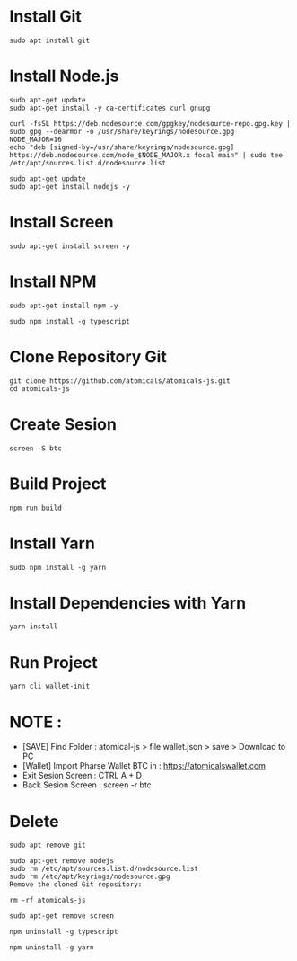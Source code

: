 # Install Git
```
sudo apt install git
```
# Install Node.js
```
sudo apt-get update
sudo apt-get install -y ca-certificates curl gnupg
```
```
curl -fsSL https://deb.nodesource.com/gpgkey/nodesource-repo.gpg.key | sudo gpg --dearmor -o /usr/share/keyrings/nodesource.gpg
NODE_MAJOR=16
echo "deb [signed-by=/usr/share/keyrings/nodesource.gpg] https://deb.nodesource.com/node_$NODE_MAJOR.x focal main" | sudo tee /etc/apt/sources.list.d/nodesource.list
```
```
sudo apt-get update
sudo apt-get install nodejs -y
```
# Install Screen
```
sudo apt-get install screen -y
```
# Install NPM
```
sudo apt-get install npm -y
```
```
sudo npm install -g typescript
```
# Clone Repository Git
```
git clone https://github.com/atomicals/atomicals-js.git
cd atomicals-js
```
# Create Sesion
```
screen -S btc
```
# Build Project
```
npm run build
```
# Install Yarn
```
sudo npm install -g yarn
```
# Install Dependencies with Yarn
```
yarn install
```
# Run Project
```
yarn cli wallet-init
```
# NOTE : 
- [SAVE] Find Folder : atomical-js > file wallet.json > save > Download to PC
- [Wallet] Import Pharse Wallet BTC in : https://atomicalswallet.com
- Exit Sesion Screen : CTRL A + D
- Back Sesion Screen : screen -r btc

# Delete 
```
sudo apt remove git
```
```
sudo apt-get remove nodejs
sudo rm /etc/apt/sources.list.d/nodesource.list
sudo rm /etc/apt/keyrings/nodesource.gpg
Remove the cloned Git repository:
```
```
rm -rf atomicals-js
```
```
sudo apt-get remove screen
```
```
npm uninstall -g typescript
```
```
npm uninstall -g yarn
```
